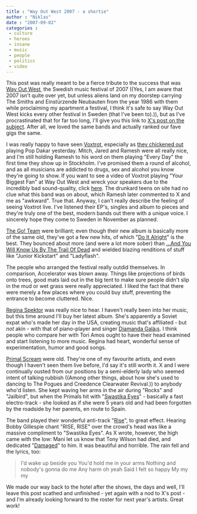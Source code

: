 ```yaml
---
title : "Way Out West 2007 - a shortie"
author : "Niklas"
date : "2007-09-02"
categories : 
 - culture
 - heroes
 - insane
 - music
 - people
 - politics
 - video
---
```


This post was really meant to be a fierce tribute to the success that was [Way Out West](http://wayoutwest.se), the Swedish music festival of 2007 ((Yes, I am aware that 2007 isn't quite over yet, but unless aliens land on my doorstep carrying The Smiths and Einstürzende Neubauten from the year 1986 with them while proclaiming my apartment a festival, I think it's safe to say Way Out West kicks every other festival in Sweden (that I've been to).)), but as I've procrastinated that for far too long, I'll give you this link to [X's post on the subject](http://cyndamoore.wordpress.com/2007/08/30/way-out-west-2007). After all, we loved the same bands and actually ranked our fave gigs the same.

I was really happy to have seen [Voxtrot](http://www.voxtrot.net), especially as [they chickened out](https://niklasblog.com/?p=1322) playing Pop Dakar yesterday. Mitch, Jared and Ramesh were all really nice, and I'm still holding Ramesh to his word on them playing "Every Day" the first time they show up in Stockholm. I've promised them a round of alcohol, and as all musicians are addicted to drugs, sex and alcohol you know they're going to show. If you want to see a video of Voxtrot playing "Your Biggest Fan" at Way Out West and wreck your speakers due to the incredibly bad sound-quality, click [here](http://youtube.com/watch?v=Cic5pGox7LA). The drunkard teens on site had no clue what this band was on about, which Ramesh later commented to X and me as "awkward". True that. Anyway, I can't really describe the feeling of seeing Voxtrot live. I've listened their EP's, singles and album to pieces and they're truly one of the best, modern bands out there with a unique voice. I sincerely hope they come to Sweden in November as planned.

[The Go! Team](http://www.thegoteam.co.uk) were brilliant; even though their new album is basically more of the same old, they've got a few new hits, of which "[Do It Alright](http://youtube.com/watch?v=p_LoSqyNmeo)" is the best. They bounced about more (and were a lot more sober) than [...And You Will Know Us By The Trail Of Dead](http://www.trailofdead.com) and wielded blazing renditions of stuff like "Junior Kickstart" and "Ladyflash".

The people who arranged the festival really outdid themselves. In comparison, Accelerator was blown away. Things like projections of birds onto trees, good mats laid out in the big tent to make sure people didn't slip in the mud or wet grass were really appreciated. I liked the fact that there were merely a few places where you could buy stuff, preventing the entrance to become cluttered. Nice.

[Regina Spektor](http://www.reginaspektor.com) was really nice to hear. I haven't really been into her music, but this time around I'll buy her latest album. She's apparently a Soviet expat who's made her day in the USA, creating music that's affiliated - but _not_ akin - with that of piano-player and singer [Diamanda Galà¡s](http://www.diamandagalas.com). I think people who compare her with Tori Amos ought to have their head examined and start listening to more music. Regina had heart, wonderful sense of experimentation, humor and good songs.

[Primal Scream](http://en.wikipedia.org/wiki/Primal_Scream) were old. They're one of my favourite artists, and even though I haven't seen them live before, I'd say it's still worth it. X and I were continually ousted from our positions by a semi-elderly lady who seemed intent of talking rubbish ((Among other things, about how she's used to dancing to The Pogues and Creedence Clearwater Revival.)) to anybody who'd listen. She kept waving her arms in the air during "Rocks" and "Jailbird", but when the Primals hit with "[Swastika Eyes](http://www.lyricsdir.com/primal-scream-swastika-eyes-lyrics.html)" - basically a fast electro-track - she looked as if she were 5 years old and had been forgotten by the roadside by her parents, en route to Spain.

The band played their wonderful anti-track "[Rise](http://www.lyricsdir.com/primal-scream-rise-lyrics.html)", to great effect. Hearing Bobby Gillespie chant "RISE, RISE" over the crowd's head was like a massive compliment to "Swastika Eyes". As X wrote, however, the high came with the low: Mani let us know that Tony Wilson had died, and dedicated "[Damaged](http://www.lyricsdir.com/primal-scream-damaged-lyrics.html)" to him. It was beautiful and horrible. The rain fell and the lyrics, too:

> I'd wake up beside you You'd hold me in your arms Nothing and nobody's gonna do me Any harm oh yeah Said I felt so happy My my my

We made our way back to the hotel after the shows, the days and well, I'll leave this post scathed and unfinished - yet again with a nod to X's post - and I'm already looking forward to the roster for next year's artists. Great work!
